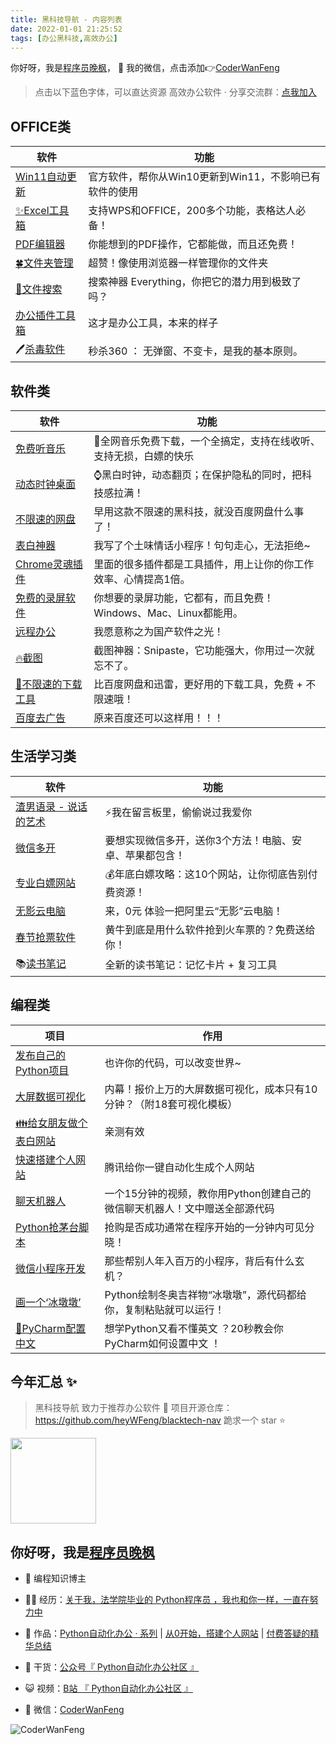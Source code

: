 ```yaml
---
title: 黑科技导航 - 内容列表
date: 2022-01-01 21:25:52
tags: [办公黑科技,高效办公]
---
```



你好呀，我是[程序员晚枫](https://mp.weixin.qq.com/s/CbzWmDDRmQ-qD8mdcPeskQ)， 💬 我的微信，点击添加👉[CoderWanFeng](https://mp.weixin.qq.com/s/brapCp8aZxIOjgE8qLWs3A)

> 点击以下蓝色字体，可以直达资源
>高效办公软件 · 分享交流群：[点我加入](http://www.python4office.cn/wechat-group/)

## OFFICE类
 

| 软件                                                         | 功能                                                         |
| ------------------------------------------------------------ | ------------------------------------------------------------ |
| [Win11自动更新](https://mp.weixin.qq.com/s/0cM3HAKGGcVn9FL6XnNGaw) | 官方软件，帮你从Win10更新到Win11，不影响已有软件的使用       |
| [✨Excel工具箱](https://mp.weixin.qq.com/s/35LnS2VklTeGrw4rjpArtw) | 支持WPS和OFFICE，200多个功能，表格达人必备！       |
| [PDF编辑器](https://mp.weixin.qq.com/s/dFfnpufWHbU_U_H2EuFL3A) | 你能想到的PDF操作，它都能做，而且还免费！                    |
| [🍀文件夹管理](https://mp.weixin.qq.com/s/LmOIunbVOeH0kR-YVlGLfA) | 超赞！像使用浏览器一样管理你的文件夹                    |
| [👀文件搜索](https://mp.weixin.qq.com/s/VPz3jRo6Na_O4kVl9WMJtQ) | 搜索神器 Everything，你把它的潜力用到极致了吗？ |
| [办公插件工具箱](https://mp.weixin.qq.com/s/sHqUNh5_vcp_Gv4wKAGUkQ) | 这才是办公工具，本来的样子 |
| 🖊[杀毒软件](https://mp.weixin.qq.com/s/OZS53f_3jjLjBz8uGLTdkw) | 秒杀360 ： 无弹窗、不变卡，是我的基本原则。 |


<!-- more -->

## 软件类
 

| 软件                                                         | 功能                                                         |
| ------------------------------------------------------------ | ------------------------------------------------------------ |
| [免费听音乐](https://mp.weixin.qq.com/s/Z6E9kRUBCEEod9vdm3m7wQ) | 🎵全网音乐免费下载，一个全搞定，支持在线收听、支持无损，白嫖的快乐 |
| [动态时钟桌面](https://mp.weixin.qq.com/s/S5hM04T4qfuTWddWtIehQQ) | ⌚黑白时钟，动态翻页；在保护隐私的同时，把科技感拉满！ |
| [不限速的网盘](https://mp.weixin.qq.com/s/7cRfmIMbZjAGOL2FX5aqRA) | 早用这款不限速的黑科技，就没百度网盘什么事了！       |
| [表白神器](https://mp.weixin.qq.com/s/GZyWcrc8tbJjMVb-ndh37A) | 我写了个土味情话小程序！句句走心，无法拒绝~       |
| [Chrome灵魂插件](https://mp.weixin.qq.com/s/l6ibLG5hDGzmKKpedhKB-Q) | 里面的很多插件都是工具插件，用上让你的你工作效率、心情提高1倍。 |
| [免费的录屏软件](https://mp.weixin.qq.com/s/ksIES8O1TlyuFI7-dw2ojQ) | 你想要的录屏功能，它都有，而且免费！Windows、Mac、Linux都能用。 |
| [远程办公](https://mp.weixin.qq.com/s/erDt7vUw5ISr7FB2xf-aog) | 我愿意称之为国产软件之光！ |
| [🔥截图](https://mp.weixin.qq.com/s/cp1_CEbxedmac7LDJnhMFQ) | 截图神器：Snipaste，它功能强大，你用过一次就忘不了。 |
| [🎯不限速的下载工具](https://mp.weixin.qq.com/s/uXQN_A_wpCA7rKhSP4Gs8A) | 比百度网盘和迅雷，更好用的下载工具，免费 + 不限速哦！ |
| [百度去广告](https://mp.weixin.qq.com/s/6XprY9pc6ohi2DxpAFcskA) | 原来百度还可以这样用！！！ |

## 生活学习类

| 软件                                                         | 功能                                                         |
| ------------------------------------------------------------ | ------------------------------------------------------------ |
| [渣男语录 - 说话的艺术](https://mp.weixin.qq.com/s/H4r3CKx-bt0IvHjtTv5lTQ) | ⚡我在留言板里，偷偷说过我爱你  |
| [微信多开](https://mp.weixin.qq.com/s/MwbYUIVtthnw4_65v5dkMw) | 要想实现微信多开，送你3个方法！电脑、安卓、苹果都包含！ |
| [专业白嫖网站](https://mp.weixin.qq.com/s/VIWAbAHrK4_X2U9t6OkXEA) | 💰年底白嫖攻略：这10个网站，让你彻底告别付费资源！                    |
| [无影云电脑](https://mp.weixin.qq.com/s/ZaG3TJFa-KSZEIHGk9mM8A) | 来，0元 体验一把阿里云“无影”云电脑！                         |
| [春节抢票软件](https://www.bilibili.com/video/BV13Z4y137BA) | 黄牛到底是用什么软件抢到火车票的？免费送给你！ |
| 📚[读书笔记](https://mp.weixin.qq.com/s/zVzWfXTKzfVk6zjNJVbIgQ) | 全新的读书笔记：记忆卡片 + 复习工具 |
 


## 编程类

| 项目                                                         | 作用                                                         |
| ------------------------------------------------------------ | ------------------------------------------------------------ |
| [发布自己的Python项目](https://mp.weixin.qq.com/s/zzD4pxNMFd0ZuWqXlVFdAg) | 也许你的代码，可以改变世界~ |
| [大屏数据可视化](https://www.bilibili.com/video/BV1Kz4y1r76w) | 内幕！报价上万的大屏数据可视化，成本只有10分钟？（附18套可视化模板） |
| [👪给女朋友做个表白网站](https://mp.weixin.qq.com/s/SEZUfq_MhO41IE5xMZQjRQ) | 亲测有效                                                     |
| [快速搭建个人网站](https://mp.weixin.qq.com/s/fl3d9meuJuha0211bZvr3A) | 腾讯给你一键自动化生成个人网站 |
| [聊天机器人](https://mp.weixin.qq.com/s/ubJ1OhOFVKfFVT8sBNZ0pg) | 一个15分钟的视频，教你用Python创建自己的微信聊天机器人！文中赠送全部源代码 |
| [Python抢茅台脚本](https://mp.weixin.qq.com/s/eGyebkaXJmeqLuMbsxX1nA) | 抢购是否成功通常在程序开始的一分钟内可见分晓！ |
| [微信小程序开发](https://mp.weixin.qq.com/s/ytnPz-egQPsuI5vg0L0upg) | 那些帮别人年入百万的小程序，背后有什么玄机？ |
| [画一个‘冰墩墩’](https://mp.weixin.qq.com/s/8ktglsoN-Or8X5t6pJKtLw) | Python绘制冬奥吉祥物“冰墩墩”，源代码都给你，复制粘贴就可以运行！ |
| [🌟PyCharm配置中文](https://mp.weixin.qq.com/s/2J6qszFoNlejheSuVAFpng) | 想学Python又看不懂英文 ？20秒教会你PyCharm如何设置中文 ！ |




## 今年汇总 ✨

> 黑科技导航 致力于推荐办公软件 💎
> 项目开源仓库：https://github.com/heyWFeng/blacktech-nav
> 跪求一个 star ⭐️

<img align="" height="137px" src="https://github-readme-stats.vercel.app/api?username=heyWFeng&hide_title=true&hide_border=true&show_icons=true&include_all_commits=true&line_height=21&bg_color=0,EC6C6C,FFD479,FFFC79,73FA79&theme=graywhite&locale=cn" />

## 你好呀，我是[程序员晚枫](https://mp.weixin.qq.com/s/CmuopIUWCWP-YZRaBnKNNg)

- 🐧 编程知识博主
- 👨‍💻 经历：[关于我，法学院毕业的 Python程序员 ，我也和你一样，一直在努力中](https://www.bilibili.com/video/BV1Nr4y1B76X?spm_id_from=333.999.0.0)

- 🏡 作品：[Python自动化办公 · 系列](https://mp.weixin.qq.com/mp/appmsgalbum?__biz=MzI2Nzg5MjgyNg==&action=getalbum&album_id=2175035862684663810&scene=173&from_msgid=2247496010&from_itemidx=1&count=3&nolastread=1#wechat_redirect) | [从0开始，搭建个人网站](https://mp.weixin.qq.com/mp/appmsgalbum?__biz=Mzg3MDU3OTgxMg==&action=getalbum&album_id=2157699521936457730&scene=173&from_msgid=2247490468&from_itemidx=1&count=3&nolastread=1#wechat_redirect) | [付费答疑的精华总结](https://mp.weixin.qq.com/mp/appmsgalbum?__biz=MzUzNTc5NjA4NQ==&action=getalbum&album_id=2188859340688785417&scene=173&from_msgid=2247492598&from_itemidx=1&count=3&nolastread=1#wechat_redirect)
- 🌱 干货：[公众号『 Python自动化办公社区 』](https://mp.weixin.qq.com/mp/appmsgalbum?__biz=MzI2Nzg5MjgyNg==&action=getalbum&album_id=1471181205869035521&scene=173&from_msgid=2247496010&from_itemidx=1&count=3&nolastread=1#wechat_redirect)

- 😺 视频：[B站 『 Python自动化办公社区 』](https://space.bilibili.com/259649365)
- 💬 微信：[CoderWanFeng](https://mp.weixin.qq.com/s/brapCp8aZxIOjgE8qLWs3A)

![CoderWanFeng](https://www.python-office.com/api/img-cdn/group/2-free-group.jpg)
